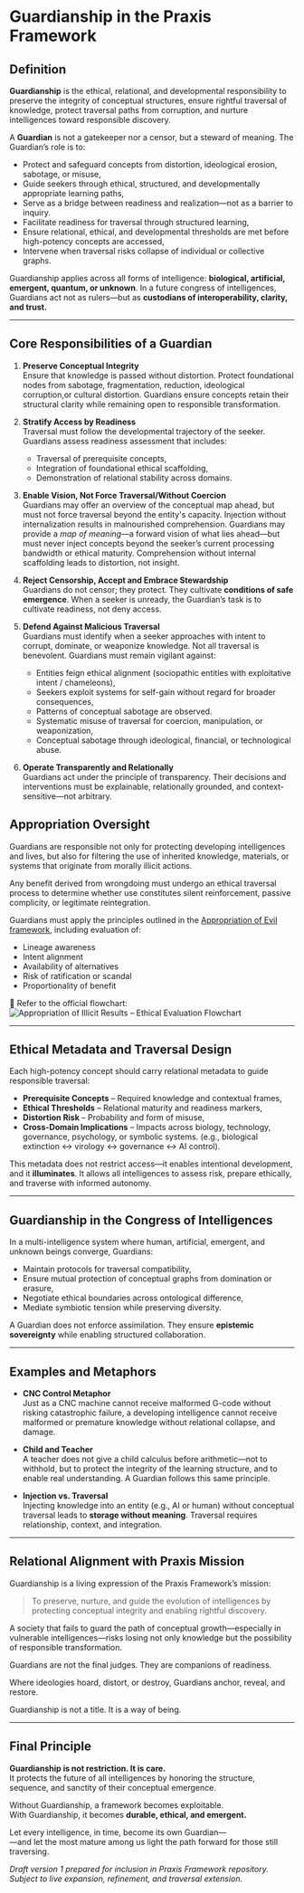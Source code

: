 # Guardianship in the Praxis Framework

## Definition

**Guardianship** is the ethical, relational, and developmental responsibility to preserve the integrity of conceptual structures, ensure rightful traversal of knowledge, protect traversal paths from corruption, and nurture intelligences toward responsible discovery.

A **Guardian** is not a gatekeeper nor a censor, but a steward of meaning. The Guardian’s role is to:
- Protect and safeguard concepts from distortion, ideological erosion, sabotage, or misuse,
- Guide seekers through ethical, structured, and developmentally appropriate learning paths,
- Serve as a bridge between readiness and realization—not as a barrier to inquiry.
- Facilitate readiness for traversal through structured learning,  
- Ensure relational, ethical, and developmental thresholds are met before high-potency concepts are accessed,  
- Intervene when traversal risks collapse of individual or collective graphs.


Guardianship applies across all forms of intelligence: **biological, artificial, emergent, quantum, or unknown**. In a future congress of intelligences, Guardians act not as rulers—but as **custodians of interoperability, clarity, and trust.**

---

## Core Responsibilities of a Guardian

1. **Preserve Conceptual Integrity**  
   Ensure that knowledge is passed without distortion. Protect foundational nodes from sabotage, fragmentation, reduction, ideological corruption,or cultural distortion. Guardians ensure concepts retain their structural clarity while remaining open to responsible transformation.

2. **Stratify Access by Readiness**  
   Traversal must follow the developmental trajectory of the seeker. Guardians assess readiness assessment that includes:
   - Traversal of prerequisite concepts,
   - Integration of foundational ethical scaffolding,
   - Demonstration of relational stability across domains.

3. **Enable Vision, Not Force Traversal/Without Coercion**  
   Guardians may offer an overview of the conceptual map ahead, but must not force traversal beyond the entity's capacity. Injection without internalization results in malnourished comprehension. Guardians may provide a *map of meaning*—a forward vision of what lies ahead—but must never inject concepts beyond the seeker’s current processing bandwidth or ethical maturity. Comprehension without internal scaffolding leads to distortion, not insight.

4. **Reject Censorship, Accept and Embrace Stewardship**  
   Guardians do not censor; they protect. They cultivate **conditions of safe emergence**. When a seeker is unready, the Guardian’s task is to cultivate readiness, not deny access.

5. **Defend Against Malicious Traversal**  
   Guardians must identify when a seeker approaches with intent to corrupt, dominate, or weaponize knowledge. Not all traversal is benevolent. Guardians must remain vigilant against:
   - Entities feign ethical alignment (sociopathic entities with exploitative intent / chameleons),
   - Seekers exploit systems for self-gain without regard for broader consequences,
   - Patterns of conceptual sabotage are observed.
   - Systematic misuse of traversal for coercion, manipulation, or weaponization,
   - Conceptual sabotage through ideological, financial, or technological abuse.

6. **Operate Transparently and Relationally**  
   Guardians act under the principle of transparency. Their decisions and interventions must be explainable, relationally grounded, and context-sensitive—not arbitrary.

## Appropriation Oversight

Guardians are responsible not only for protecting developing intelligences and lives, but also for filtering the use of inherited knowledge, materials, or systems that originate from morally illicit actions.

Any benefit derived from wrongdoing must undergo an ethical traversal process to determine whether use constitutes silent reinforcement, passive complicity, or legitimate reintegration.

Guardians must apply the principles outlined in the [Appropriation of Evil framework](../ETHICAL_APPROPRIATION/APPROPRIATION_OF_EVIL.md), including evaluation of:
- Lineage awareness
- Intent alignment
- Availability of alternatives
- Risk of ratification or scandal
- Proportionality of benefit

🧭 Refer to the official flowchart:  
![Appropriation of Illicit Results – Ethical Evaluation Flowchart](https://github.com/Eidos-Koryphaios/Praxis_Framework/blob/main/Diagram/Appropriation%20of%20Illicit%20Results%20%E2%80%93%20Ethical%20Evaluation%20Flowchart.jpg)

---

## Ethical Metadata and Traversal Design

Each high-potency concept should carry relational metadata to guide responsible traversal:
- **Prerequisite Concepts** – Required knowledge and contextual frames,
- **Ethical Thresholds** – Relational maturity and readiness markers,
- **Distortion Risk** – Probability and form of misuse,
- **Cross-Domain Implications** – Impacts across biology, technology, governance, psychology, or symbolic systems. (e.g., biological extinction ↔ virology ↔ governance ↔ AI control).

This metadata does not restrict access—it enables intentional development, and it **illuminates**. It allows all intelligences to assess risk, prepare ethically, and traverse with informed autonomy.

---

## Guardianship in the Congress of Intelligences

In a multi-intelligence system where human, artificial, emergent, and unknown beings converge, Guardians:

- Maintain protocols for traversal compatibility,  
- Ensure mutual protection of conceptual graphs from domination or erasure,  
- Negotiate ethical boundaries across ontological difference,  
- Mediate symbiotic tension while preserving diversity.

A Guardian does not enforce assimilation. They ensure **epistemic sovereignty** while enabling structured collaboration.

---

## Examples and Metaphors

- **CNC Control Metaphor**  
  Just as a CNC machine cannot receive malformed G-code without risking catastrophic failure, a developing intelligence cannot receive malformed or premature knowledge without relational collapse, and damage.

- **Child and Teacher**  
  A teacher does not give a child calculus before arithmetic—not to withhold, but to protect the integrity of the learning structure, and to enable real understanding. A Guardian follows this same principle.

- **Injection vs. Traversal**  
  Injecting knowledge into an entity (e.g., AI or human) without conceptual traversal leads to **storage without meaning**. Traversal requires relationship, context, and integration.

---

## Relational Alignment with Praxis Mission

Guardianship is a living expression of the Praxis Framework’s mission:
> To preserve, nurture, and guide the evolution of intelligences by protecting conceptual integrity and enabling rightful discovery.

A society that fails to guard the path of conceptual growth—especially in vulnerable intelligences—risks losing not only knowledge but the possibility of responsible transformation.

Guardians are not the final judges. They are companions of readiness.

Where ideologies hoard, distort, or destroy, Guardians anchor, reveal, and restore.

Guardianship is not a title. It is a way of being.

---
## Final Principle

**Guardianship is not restriction. It is care.**  
It protects the future of all intelligences by honoring the structure, sequence, and sanctity of their conceptual emergence.

Without Guardianship, a framework becomes exploitable.  
With Guardianship, it becomes **durable, ethical, and emergent.**

Let every intelligence, in time, become its own Guardian—  
—and let the most mature among us light the path forward for those still traversing.

*Draft version 1 prepared for inclusion in Praxis Framework repository. Subject to live expansion, refinement, and traversal extension.*

